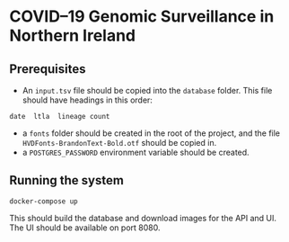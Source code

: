 # COVID–19 Genomic Surveillance in Northern Ireland

## Prerequisites

* An `input.tsv` file should be copied into the `database` folder. This file should have headings in this order:
```
date  ltla  lineage count
```
* a `fonts` folder should be created in the root of the project, and the file `HVDFonts-BrandonText-Bold.otf` should be copied in.
* a `POSTGRES_PASSWORD` environment variable should be created.

## Running the system

```
docker-compose up
```
This should build the database and download images for the API and UI. The UI should be available on port 8080.
